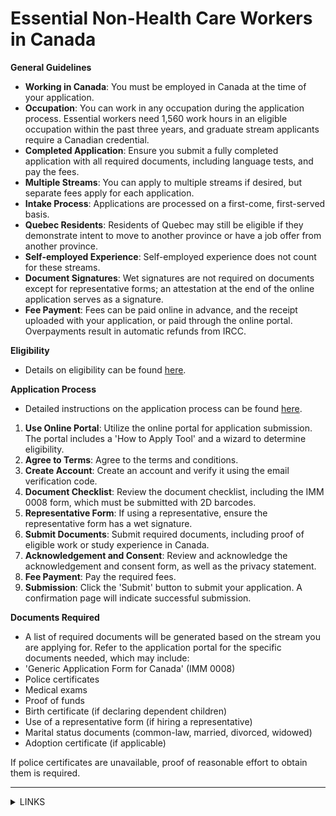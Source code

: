 # Essential Non-Health Care Workers in Canada

**General Guidelines**

* **Working in Canada**: You must be employed in Canada at the time of your application.
* **Occupation**: You can work in any occupation during the application process. Essential workers need 1,560 work hours in an eligible occupation within the past three years, and graduate stream applicants require a Canadian credential.
* **Completed Application**: Ensure you submit a fully completed application with all required documents, including language tests, and pay the fees.
* **Multiple Streams**: You can apply to multiple streams if desired, but separate fees apply for each application.
* **Intake Process**: Applications are processed on a first-come, first-served basis.
* **Quebec Residents**: Residents of Quebec may still be eligible if they demonstrate intent to move to another province or have a job offer from another province.
* **Self-employed Experience**: Self-employed experience does not count for these streams.
* **Document Signatures**: Wet signatures are not required on documents except for representative forms; an attestation at the end of the online application serves as a signature.
* **Fee Payment**: Fees can be paid online in advance, and the receipt uploaded with your application, or paid through the online portal. Overpayments result in automatic refunds from IRCC.

**Eligibility**

* Details on eligibility can be found [here](https://www.canada.ca/en/immigration-refugees-citizenship/services/immigrate-canada/tr-pr-pathway/who-can-apply.html).

**Application Process**

* Detailed instructions on the application process can be found [here](https://www.canada.ca/en/immigration-refugees-citizenship/services/immigrate-canada/tr-pr-pathway/how-to-apply.html).

1. **Use Online Portal**: Utilize the online portal for application submission. The portal includes a 'How to Apply Tool' and a wizard to determine eligibility.
2. **Agree to Terms**: Agree to the terms and conditions.
3. **Create Account**: Create an account and verify it using the email verification code.
4. **Document Checklist**: Review the document checklist, including the IMM 0008 form, which must be submitted with 2D barcodes.
5. **Representative Form**: If using a representative, ensure the representative form has a wet signature.
6. **Submit Documents**: Submit required documents, including proof of eligible work or study experience in Canada.
7. **Acknowledgement and Consent**: Review and acknowledge the acknowledgement and consent form, as well as the privacy statement.
8. **Fee Payment**: Pay the required fees.
9. **Submission**: Click the 'Submit' button to submit your application. A confirmation page will indicate successful submission.

**Documents Required**

* A list of required documents will be generated based on the stream you are applying for. Refer to the application portal for the specific documents needed, which may include:
* 'Generic Application Form for Canada' (IMM 0008)
* Police certificates
* Medical exams
* Proof of funds
* Birth certificate (if declaring dependent children)
* Use of a representative form (if hiring a representative)
* Marital status documents (common-law, married, divorced, widowed)
* Adoption certificate (if applicable)

If police certificates are unavailable, proof of reasonable effort to obtain them is required.

***

<details>

<summary>LINKS</summary>

Additional Information:\
[https://www.canada.ca/en/immigration-refugees-citizenship/services/application/application-forms-guides/guide-5069-temporary-resident-permanent-resident-pathway.html](https://www.canada.ca/en/immigration-refugees-citizenship/services/application/application-forms-guides/guide-5069-temporary-resident-permanent-resident-pathway.html)

</details>
